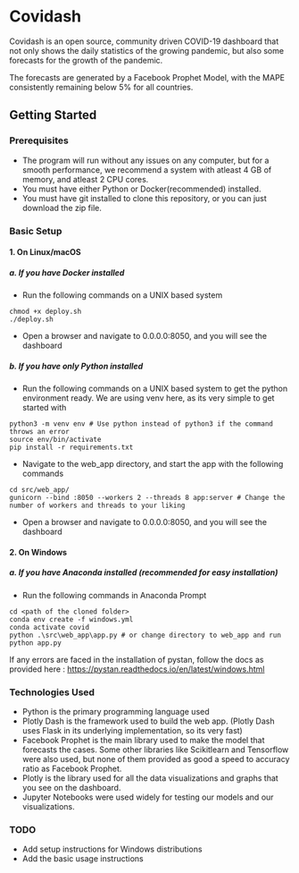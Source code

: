 # Covidash

Covidash is an open source, community driven COVID-19 dashboard that not only shows the daily statistics of the growing pandemic, but also some forecasts for the growth of the pandemic. 

The forecasts are generated by a Facebook Prophet Model, with the MAPE consistently remaining below 5% for all countries.

## Getting Started

### Prerequisites
- The program will run without any issues on any computer, but for a smooth performance, we recommend a system with atleast 4 GB of memory, and atleast 2 CPU cores.
- You must have either Python or Docker(recommended) installed. 
- You must have git installed to clone this repository, or you can just download the zip file.

### Basic Setup
#### 1. On Linux/macOS
##### a. If you have Docker installed
- Run the following commands on a UNIX based system
```
chmod +x deploy.sh
./deploy.sh
```
- Open a browser and navigate to 0.0.0.0:8050, and you will see the dashboard

##### b. If you have only Python installed
- Run the following commands on a UNIX based system to get the python environment ready. We are using venv here, as its very simple to get started with
```
python3 -m venv env # Use python instead of python3 if the command throws an error
source env/bin/activate
pip install -r requirements.txt
```
- Navigate to the web_app directory, and start the app with the following commands
```
cd src/web_app/
gunicorn --bind :8050 --workers 2 --threads 8 app:server # Change the number of workers and threads to your liking
```
- Open a browser and navigate to 0.0.0.0:8050, and you will see the dashboard

#### 2. On Windows
##### a. If you have Anaconda installed (recommended for easy installation)
- Run the following commands in Anaconda Prompt
```
cd <path of the cloned folder>
conda env create -f windows.yml
conda activate covid
python .\src\web_app\app.py # or change directory to web_app and run python app.py
```
If any errors are faced in the installation of pystan, follow the docs as provided here : https://pystan.readthedocs.io/en/latest/windows.html
### Technologies Used
- Python is the primary programming language used
- Plotly Dash is the framework used to build the web app. (Plotly Dash uses Flask in its underlying implementation, so its very fast)
- Facebook Prophet is the main library used to make the model that forecasts the cases. Some other libraries like Scikitlearn and Tensorflow were also used, but none of them provided as good a speed to accuracy ratio as Facebook Prophet. 
- Plotly is the library used for all the data visualizations and graphs that you see on the dashboard.
- Jupyter Notebooks were used widely for testing our models and our visualizations.
### TODO
- Add setup instructions for Windows distributions
- Add the basic usage instructions











